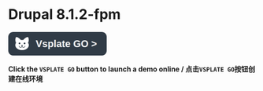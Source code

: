 # Drupal 8.1.2-fpm

<a href="https://www.vsplate.com/?docker-compose=https://github.com/vsplate/dcenvs/drupal/8.1.2-fpm"><img alt="VSPLATE GO" src="https://raw.githubusercontent.com/vsplate/images/master/vsgo_btn.png" width="200px"></a>

**Click the `VSPLATE GO` button to launch a demo online / 点击`VSPLATE GO`按钮创建在线环境**